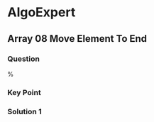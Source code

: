 # AlgoExpert

## Array 08 Move Element To End

### Question

%

### Key Point

### Solution 1

```java

```
